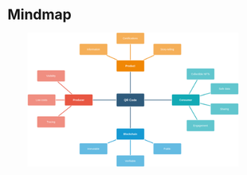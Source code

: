 # Mindmap

<figure><img src="../../../../.gitbook/assets/TRACE_mindmap_V2_20220325.png" alt=""><figcaption></figcaption></figure>
